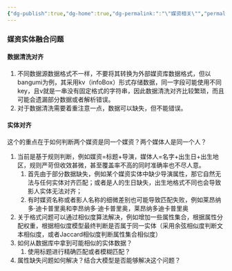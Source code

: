 ```yaml
---
{"dg-publish":true,"dg-home":true,"dg-permalink:":"\"媒资相关\"","permalink":"/bilibili/media-related/","tags":["gardenEntry"],"dgPassFrontmatter":true,"noteIcon":""}
---
```


### 媒资实体融合问题

#### 数据清洗对齐
1. 不同数据源数据格式不一样，不要将其转换为外部媒资库数据格式，但以bangumi为例，其采用kv（infoBox）形式存储数据，同一字段可能使用不同key，且v就是一串没有固定格式的字符串，因此数据清洗对齐比较繁琐，而且可能会遗漏部分数据或者解析错误。
2. 对于数据清洗需要着重注意一点，数据可以缺失，但不能错误。

#### 实体对齐
这个的重点在于如何判断两个媒资是同一个媒资？两个媒体人是同一个人？
1. 当前是基于规则判断，例如媒资=标题+导演，媒体人=名字+出生日+出生地区，规则严苛但收效甚微，甚至覆盖率不高的同时准确率也不尽人意。
	1. 首先由于部分数据缺失，例如某个媒资实体中缺少导演属性，那它自然无法与任何实体对齐匹配；或者是人的生日缺失，出生地格式不同也会导致影人实体无法对齐；
	2. 有时媒资名称或者影人名称的细微差别也可能导致匹配失败，例如莱昂纳多·迪卡普里奥和李昂纳多·迪卡普里奥，莱昂纳多迪卡普里奥
2. 关于格式问题可以通过相似度算法解决，例如增加一些属性集合，根据属性分配权重，根据相似度模型最终判断是否属于同一实体（采用余弦相似度判断文本相似度，或者Jaccard相似度判断属性集合相似度）
3. 如何从数据库中拿到可能相似的实体数据？
	1. 使用标题进行精确匹配或者模糊匹配？
4. 属性缺失问题如何解决？结合大模型是否能够解决这个问题？